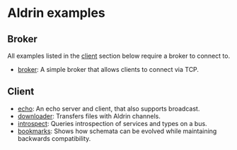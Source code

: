 # Aldrin examples

## Broker

All examples listed in the [client](#client) section below require a broker to connect to.

- [broker](broker/): A simple broker that allows clients to connect via TCP.

## Client

- [echo](echo/): An echo server and client, that also supports broadcast.
- [downloader](downloader/): Transfers files with Aldrin channels.
- [introspect](introspect/): Queries introspection of services and types on a bus.
- [bookmarks](bookmarks/): Shows how schemata can be evolved while maintaining backwards
  compatibility.
